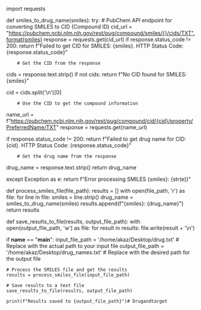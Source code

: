 import requests

def smiles_to_drug_name(smiles):
    try:
        # PubChem API endpoint for converting SMILES to CID (Compound ID)
        cid_url = "https://pubchem.ncbi.nlm.nih.gov/rest/pug/compound/smiles/{}/cids/TXT".format(smiles)
        response = requests.get(cid_url)
        if response.status_code != 200:
            return f"Failed to get CID for SMILES: {smiles}. HTTP Status Code: {response.status_code}"
        
        # Get the CID from the response
        
  cids = response.text.strip()
    if not cids:
    return f"No CID found for SMILES: {smiles}"
        
   cid = cids.split('\n')[0]
        
        # Use the CID to get the compound information
  name_url = f"https://pubchem.ncbi.nlm.nih.gov/rest/pug/compound/cid/{cid}/property/PreferredName/TXT"
  response = requests.get(name_url)
        
  if response.status_code != 200:
  return f"Failed to get drug name for CID: {cid}. HTTP Status Code: {response.status_code}"
        
        # Get the drug name from the response
  drug_name = response.text.strip()
        return drug_name
    
  except Exception as e:
        return f"Error processing SMILES {smiles}: {str(e)}"

def process_smiles_file(file_path):
    results = []
    with open(file_path, 'r') as file:
        for line in file:
            smiles = line.strip()
            drug_name = smiles_to_drug_name(smiles)
            results.append(f"{smiles}: {drug_name}")
    return results

def save_results_to_file(results, output_file_path):
    with open(output_file_path, 'w') as file:
        for result in results:
            file.write(result + '\n')

if __name__ == "__main__":
    input_file_path = '/home/akaz/Desktop/drug.txt'  # Replace with the actual path to your input file
    output_file_path = '/home/akaz/Desktop/drug_names.txt'  # Replace with the desired path for the output file

    # Process the SMILES file and get the results
    results = process_smiles_file(input_file_path)
    
    # Save results to a text file
    save_results_to_file(results, output_file_path)
    
    print(f"Results saved to {output_file_path}")# Drugandtarget
